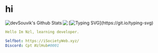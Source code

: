 # hi 
<img align="left" src="https://github-readme-stats.vercel.app/api?username=Nzl-Hub&include_all_commits=true&count_private=true&show_icons=true&theme=midnight-purple" alt="devSouvik's Github Stats"> 
<img align="left" src="https://github-readme-stats.vercel.app/api/top-langs/?username=Lodisus&theme=midnight-purple">

[![Typing SVG](https://readme-typing-svg.herokuapp.com?color=%237F46CA&size=17&duration=2000&multiline=true&width=366&height=80&lines=Thanks+for+visiting+my+profile.;If+you+decide+to+skid+from+here%2C;atleast+leave+credit.)](https://git.io/typing-svg)
```yaml
Hello Im Nzl, learning developer.

Selfbot: https://iSocietyWeb.xyz/
Discord: Cpt ИzlHub#0001
```
